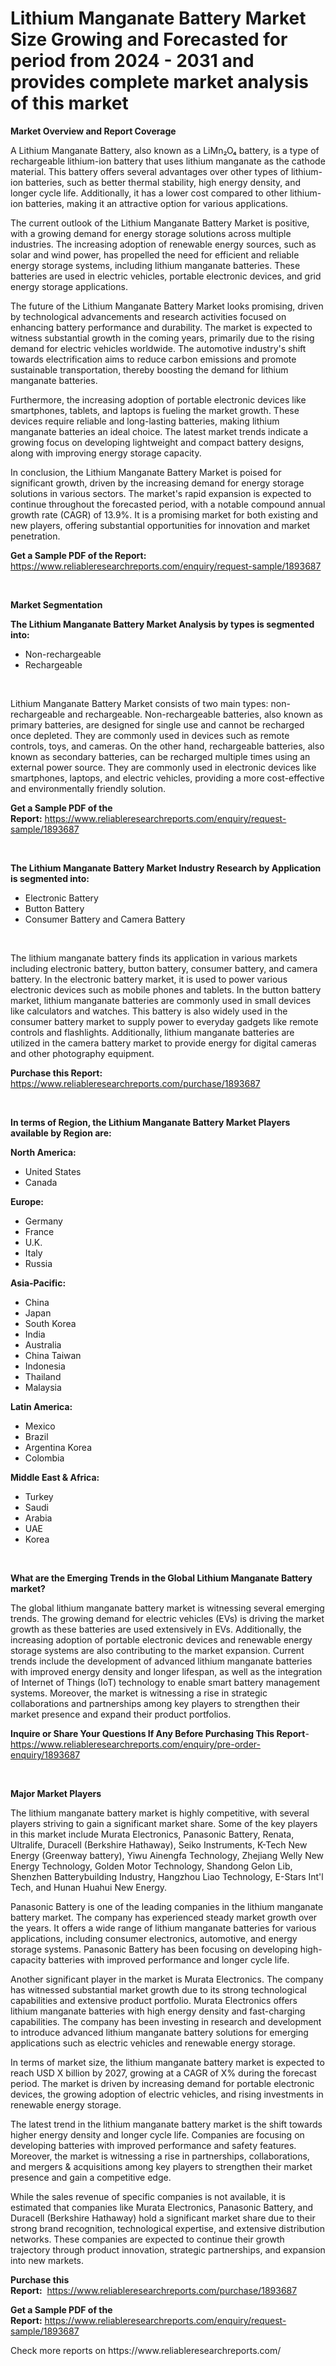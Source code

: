 <p><h1>Lithium Manganate Battery Market Size Growing and Forecasted for period from 2024 - 2031 and provides complete market analysis of this market</h1></p><p><strong>Market Overview and Report Coverage</strong></p>
<p><p>A Lithium Manganate Battery, also known as a LiMn₂O₄ battery, is a type of rechargeable lithium-ion battery that uses lithium manganate as the cathode material. This battery offers several advantages over other types of lithium-ion batteries, such as better thermal stability, high energy density, and longer cycle life. Additionally, it has a lower cost compared to other lithium-ion batteries, making it an attractive option for various applications.</p><p>The current outlook of the Lithium Manganate Battery Market is positive, with a growing demand for energy storage solutions across multiple industries. The increasing adoption of renewable energy sources, such as solar and wind power, has propelled the need for efficient and reliable energy storage systems, including lithium manganate batteries. These batteries are used in electric vehicles, portable electronic devices, and grid energy storage applications.</p><p>The future of the Lithium Manganate Battery Market looks promising, driven by technological advancements and research activities focused on enhancing battery performance and durability. The market is expected to witness substantial growth in the coming years, primarily due to the rising demand for electric vehicles worldwide. The automotive industry's shift towards electrification aims to reduce carbon emissions and promote sustainable transportation, thereby boosting the demand for lithium manganate batteries.</p><p>Furthermore, the increasing adoption of portable electronic devices like smartphones, tablets, and laptops is fueling the market growth. These devices require reliable and long-lasting batteries, making lithium manganate batteries an ideal choice. The latest market trends indicate a growing focus on developing lightweight and compact battery designs, along with improving energy storage capacity.</p><p>In conclusion, the Lithium Manganate Battery Market is poised for significant growth, driven by the increasing demand for energy storage solutions in various sectors. The market's rapid expansion is expected to continue throughout the forecasted period, with a notable compound annual growth rate (CAGR) of 13.9%. It is a promising market for both existing and new players, offering substantial opportunities for innovation and market penetration.</p></p>
<p><strong>Get a Sample PDF of the Report:</strong> <a href="https://www.reliableresearchreports.com/enquiry/request-sample/1893687">https://www.reliableresearchreports.com/enquiry/request-sample/1893687</a></p>
<p>&nbsp;</p>
<p><strong>Market Segmentation</strong></p>
<p><strong>The Lithium Manganate Battery Market Analysis by types is segmented into:</strong></p>
<p><ul><li>Non-rechargeable</li><li>Rechargeable</li></ul></p>
<p>&nbsp;</p>
<p><p>Lithium Manganate Battery Market consists of two main types: non-rechargeable and rechargeable. Non-rechargeable batteries, also known as primary batteries, are designed for single use and cannot be recharged once depleted. They are commonly used in devices such as remote controls, toys, and cameras. On the other hand, rechargeable batteries, also known as secondary batteries, can be recharged multiple times using an external power source. They are commonly used in electronic devices like smartphones, laptops, and electric vehicles, providing a more cost-effective and environmentally friendly solution.</p></p>
<p><strong>Get a Sample PDF of the Report:</strong>&nbsp;<a href="https://www.reliableresearchreports.com/enquiry/request-sample/1893687">https://www.reliableresearchreports.com/enquiry/request-sample/1893687</a></p>
<p>&nbsp;</p>
<p><strong>The Lithium Manganate Battery Market Industry Research by Application is segmented into:</strong></p>
<p><ul><li>Electronic Battery</li><li>Button Battery</li><li>Consumer Battery and Camera Battery</li></ul></p>
<p>&nbsp;</p>
<p><p>The lithium manganate battery finds its application in various markets including electronic battery, button battery, consumer battery, and camera battery. In the electronic battery market, it is used to power various electronic devices such as mobile phones and tablets. In the button battery market, lithium manganate batteries are commonly used in small devices like calculators and watches. This battery is also widely used in the consumer battery market to supply power to everyday gadgets like remote controls and flashlights. Additionally, lithium manganate batteries are utilized in the camera battery market to provide energy for digital cameras and other photography equipment.</p></p>
<p><strong>Purchase this Report:</strong>&nbsp; <a href="https://www.reliableresearchreports.com/purchase/1893687">https://www.reliableresearchreports.com/purchase/1893687</a></p>
<p>&nbsp;</p>
<p><strong>In terms of Region, the Lithium Manganate Battery Market Players available by Region are:</strong></p>
<p>
    <p> <strong> North America: </strong>
        <ul>
            <li>United States</li>
            <li>Canada</li>
        </ul>
        </p> 
    <p> <strong> Europe: </strong>
        <ul>
            <li>Germany</li>
            <li>France</li>
            <li>U.K.</li>
            <li>Italy</li>
            <li>Russia</li>
        </ul>
        </p> 
    <p> <strong> Asia-Pacific: </strong>
        <ul>
            <li>China</li>
            <li>Japan</li>
            <li>South Korea</li>
            <li>India</li>
            <li>Australia</li>
            <li>China Taiwan</li>
            <li>Indonesia</li>
            <li>Thailand</li>
            <li>Malaysia</li>
        </ul>
        </p> 
    <p> <strong> Latin America: </strong>
        <ul>
            <li>Mexico</li>
            <li>Brazil</li>
            <li>Argentina Korea</li>
            <li>Colombia</li>
        </ul>
        </p> 
    <p> <strong> Middle East & Africa: </strong>
        <ul>
            <li>Turkey</li>
            <li>Saudi</li>
            <li>Arabia</li>
            <li>UAE</li>
            <li>Korea</li>
        </ul>
    </p>
    </p>
<p>&nbsp;</p>
<p><strong>What are the Emerging Trends in the Global Lithium Manganate Battery market?</strong></p>
<p><p>The global lithium manganate battery market is witnessing several emerging trends. The growing demand for electric vehicles (EVs) is driving the market growth as these batteries are used extensively in EVs. Additionally, the increasing adoption of portable electronic devices and renewable energy storage systems are also contributing to the market expansion. Current trends include the development of advanced lithium manganate batteries with improved energy density and longer lifespan, as well as the integration of Internet of Things (IoT) technology to enable smart battery management systems. Moreover, the market is witnessing a rise in strategic collaborations and partnerships among key players to strengthen their market presence and expand their product portfolios.</p></p>
<p><strong>Inquire or Share Your Questions If Any Before Purchasing This Report</strong>- <a href="https://www.reliableresearchreports.com/enquiry/pre-order-enquiry/1893687">https://www.reliableresearchreports.com/enquiry/pre-order-enquiry/1893687</a></p>
<p>&nbsp;</p>
<p><strong>Major Market Players</strong></p>
<p><p>The lithium manganate battery market is highly competitive, with several players striving to gain a significant market share. Some of the key players in this market include Murata Electronics, Panasonic Battery, Renata, Ultralife, Duracell (Berkshire Hathaway), Seiko Instruments, K-Tech New Energy (Greenway battery), Yiwu Ainengfa Technology, Zhejiang Welly New Energy Technology, Golden Motor Technology, Shandong Gelon Lib, Shenzhen Batterybuilding Industry, Hangzhou Liao Technology, E-Stars Int'l Tech, and Hunan Huahui New Energy.</p><p>Panasonic Battery is one of the leading companies in the lithium manganate battery market. The company has experienced steady market growth over the years. It offers a wide range of lithium manganate batteries for various applications, including consumer electronics, automotive, and energy storage systems. Panasonic Battery has been focusing on developing high-capacity batteries with improved performance and longer cycle life.</p><p>Another significant player in the market is Murata Electronics. The company has witnessed substantial market growth due to its strong technological capabilities and extensive product portfolio. Murata Electronics offers lithium manganate batteries with high energy density and fast-charging capabilities. The company has been investing in research and development to introduce advanced lithium manganate battery solutions for emerging applications such as electric vehicles and renewable energy storage.</p><p>In terms of market size, the lithium manganate battery market is expected to reach USD X billion by 2027, growing at a CAGR of X% during the forecast period. The market is driven by increasing demand for portable electronic devices, the growing adoption of electric vehicles, and rising investments in renewable energy storage.</p><p>The latest trend in the lithium manganate battery market is the shift towards higher energy density and longer cycle life. Companies are focusing on developing batteries with improved performance and safety features. Moreover, the market is witnessing a rise in partnerships, collaborations, and mergers & acquisitions among key players to strengthen their market presence and gain a competitive edge.</p><p>While the sales revenue of specific companies is not available, it is estimated that companies like Murata Electronics, Panasonic Battery, and Duracell (Berkshire Hathaway) hold a significant market share due to their strong brand recognition, technological expertise, and extensive distribution networks. These companies are expected to continue their growth trajectory through product innovation, strategic partnerships, and expansion into new markets.</p></p>
<p><strong>Purchase this Report:</strong>&nbsp;&nbsp;<a href="https://www.reliableresearchreports.com/purchase/1893687">https://www.reliableresearchreports.com/purchase/1893687</a></p>
<p></p>
<p><strong>Get a Sample PDF of the Report:</strong>&nbsp;<a href="https://www.reliableresearchreports.com/enquiry/request-sample/1893687">https://www.reliableresearchreports.com/enquiry/request-sample/1893687</a></p>
<p>Check more reports on https://www.reliableresearchreports.com/</p>